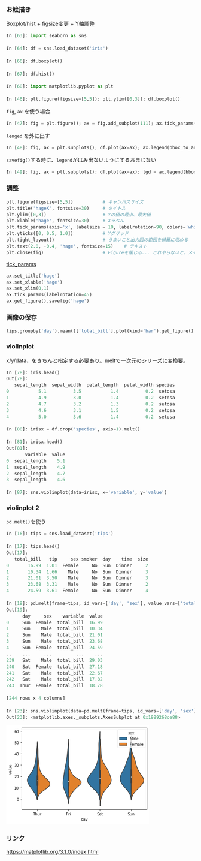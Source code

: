 
### お絵描き
Boxplot/hist + figsize変更 + Y軸調整

```python
In [63]: import seaborn as sns

In [64]: df = sns.load_dataset('iris')

In [66]: df.boxplot()

In [67]: df.hist()

In [68]: import matplotlib.pyplot as plt

In [46]: plt.figure(figsize=[5,5]); plt.ylim([0,3]); df.boxplot()
```

```fig```, ```ax``` を使う場合

```python
In [47]: fig = plt.figure(); ax = fig.add_subplot(111); ax.tick_params(colors='white'); df.plot(ax=ax)
```

```lenged``` を外に出す

```python
In [48]: fig, ax = plt.subplots(); df.plot(ax=ax); ax.legend(bbox_to_anchor=(1.4,1), loc='upper right')
```

```savefig()```する時に、```legend```がはみ出ないようにするおまじない
```python
In [49]: fig, ax = plt.subplots(); df.plot(ax=ax); lgd = ax.legend(bbox_to_anchor=(1.4,1), loc='upper right'); fig.savefig('aaa.png', bbox_extra_artists=(lgd,), bbox_inches='tight')
```

### 調整

```python
plt.figure(figsize=[5,5])           # キャンバスサイズ
plt.title('hageX', fontsize=30)     # タイトル
plt.ylim([0,3])                     # Yの値の最小、最大値
plt.xlable('hage', fontsize=30)     # Xラベル
plt.tick_params(axis='x', labelsize = 10, labelrotation=90, colors='white')     # 軸ラベルの調整
plt.yticks([0, 0.5, 1.0])           # Yグリッド
plt.tight_layout()                  # うまいこと出力図の範囲を綺麗に収める
plt.text(2.0, -0.4, 'hage', fontsize=15)    # テキスト
plt.close(fig)                      # Figureを閉じる... これやらないと、メモリオーバフローになることあるっす。
```

[tick_params](https://matplotlib.org/3.1.0/api/_as_gen/matplotlib.pyplot.tick_params.html)

```python
ax.set_title('hage')
ax.set_xlable('hage')
ax.set_xlim(0,1)
ax.tick_params(labelrotation=45)
ax.get_figure().savefig('hage')

```

### 画像の保存

```python
tips.groupby('day').mean()['total_bill'].plot(kind='bar').get_figure().savefig('hage.png')
```

### violinplot
x/y/data、をきちんと指定する必要あり。meltで一次元のシリーズに変換要。

```python
In [78]: iris.head()
Out[78]:
   sepal_length  sepal_width  petal_length  petal_width species
0           5.1          3.5           1.4          0.2  setosa
1           4.9          3.0           1.4          0.2  setosa
2           4.7          3.2           1.3          0.2  setosa
3           4.6          3.1           1.5          0.2  setosa
4           5.0          3.6           1.4          0.2  setosa

In [80]: irisx = df.drop('species', axis=1).melt()

In [81]: irisx.head()
Out[81]:
       variable  value
0  sepal_length    5.1
1  sepal_length    4.9
2  sepal_length    4.7
3  sepal_length    4.6

In [87]: sns.violinplot(data=irisx, x='variable', y='value')
```

### violinplot 2
```pd.melt()```を使う

```python
In [16]: tips = sns.load_dataset('tips')

In [17]: tips.head()
Out[17]: 
   total_bill   tip     sex smoker  day    time  size
0       16.99  1.01  Female     No  Sun  Dinner     2
1       10.34  1.66    Male     No  Sun  Dinner     3
2       21.01  3.50    Male     No  Sun  Dinner     3
3       23.68  3.31    Male     No  Sun  Dinner     2
4       24.59  3.61  Female     No  Sun  Dinner     4

In [19]: pd.melt(frame=tips, id_vars=['day', 'sex'], value_vars=['total_bill'])
Out[19]: 
      day     sex    variable  value
0     Sun  Female  total_bill  16.99
1     Sun    Male  total_bill  10.34
2     Sun    Male  total_bill  21.01
3     Sun    Male  total_bill  23.68
4     Sun  Female  total_bill  24.59
..    ...     ...         ...    ...
239   Sat    Male  total_bill  29.03
240   Sat  Female  total_bill  27.18
241   Sat    Male  total_bill  22.67
242   Sat    Male  total_bill  17.82
243  Thur  Female  total_bill  18.78

[244 rows x 4 columns]

In [23]: sns.violinplot(data=pd.melt(frame=tips, id_vars=['day', 'sex'], value_vars=['total_bill']), x='day', y='value', hue='sex', split=True)
Out[23]: <matplotlib.axes._subplots.AxesSubplot at 0x1989268ce88>
```
![](image/2020_06_20_violinplot.png)

### リンク

https://matplotlib.org/3.1.0/index.html

